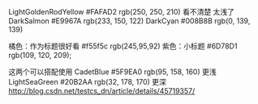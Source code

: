 LightGoldenRodYellow    #FAFAD2 rgb(250, 250, 210)   看不清楚  太浅了
DarkSalmon  #E9967A rgb(233, 150, 122)
DarkCyan    #008B8B rgb(0, 139, 139)

橘色：作为标题很好看 #f55f5c  rgb(245,95,92)
紫色：小标题   #6D78D1  rgb(109, 120, 209);


这两个可以搭配使用 
CadetBlue   #5F9EA0 rgb(95, 158, 160) 更浅
LightSeaGreen   #20B2AA rgb(32, 178, 170)  更深
http://blog.csdn.net/testcs_dn/article/details/45719357/
